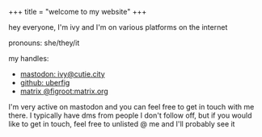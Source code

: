 +++
title = "welcome to my website"
+++



hey everyone, I'm ivy and I'm on various platforms on the internet

pronouns: she/they/it

my handles:
- [mastodon: ivy@cutie.city](https://cutie.city/@ivy)
- [github: uberfig](https://github.com/uberfig)
- [matrix @figroot:matrix.org](https://matrix.to/#/@figroot:matrix.org)

I'm very active on mastodon and you can feel free to get in touch with me there. I typically have dms from people I don't follow off, but if you would like to get in touch, feel free to unlisted @ me and I'll probably see it
